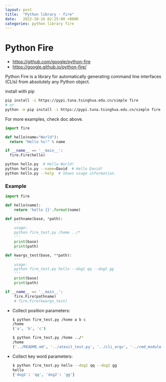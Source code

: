 ```yaml
---
layout: post
title:  "Python library - fire"
date:   2022-10-16 02:25:00 +0800
categories: python library fire
---
```


# Python Fire
* https://github.com/google/python-fire
* https://google.github.io/python-fire/


Python Fire is a library for automatically generating command line interfaces (CLIs) from absolutely any Python object.


install with pip
```bash
pip install -i https://pypi.tuna.tsinghua.edu.cn/simple fire 
# or 
python -m pip install -i https://pypi.tuna.tsinghua.edu.cn/simple fire 
```

For more examples, check doc above.
```python
import fire

def hello(name="World"):
  return "Hello %s!" % name

if __name__ == '__main__':
  fire.Fire(hello)
```
```bash
python hello.py  # Hello World!
python hello.py --name=David  # Hello David!
python hello.py --help  # Shows usage information.
```

### Example
```python
import fire

def hello(name):
    return 'hello {}'.format(name)

def pathname(base, *path):
    '''
    usage:
    python fire_test.py /home ../*
    '''
    print(base)
    print(path)

def kwargs_test(base, **path):
    '''
    usage:
    python fire_test.py hello --dog1 qq --dog2 gg
    '''
    print(base)
    print(path)

if __name__ == '__main__':
    fire.Fire(pathname)
    # fire.Fire(kwargs_test)
```

* Collect position parameters:
  ```sh
  $ python fire_test.py /home a b c
  /home
  ('a', 'b', 'c')

  $ python fire_test.py /home ../*
  /home
  ('../README.md', '../atexit_test.py', '../cli_argv', '../cmd_module_test', ...)
  ```

* Collect key word parameters:
  ```sh
  $ python fire_test.py hello --dog1 qq --dog2 gg
  hello
  {'dog1': 'qq', 'dog2': 'gg'}
  ```